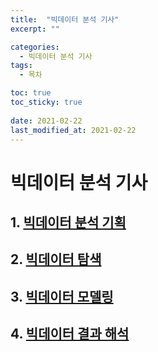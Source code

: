 ```yaml
---
title:  "빅데이터 분석 기사"
excerpt: ""

categories:
  - 빅데이터 분석 기사
tags:
  - 목차

toc: true
toc_sticky: true
 
date: 2021-02-22
last_modified_at: 2021-02-22
---
```


# 빅데이터 분석 기사

## 1. [빅데이터 분석 기획](./2021-02-22-1000BDAnalyzePlan.md)
## 2. [빅데이터 탐색](./2000BDExplore.md)
## 3. [빅데이터 모델링](./3000BDModeling.md)
## 4. [빅데이터 결과 해석](./4000BDResultAnalysis.md)

